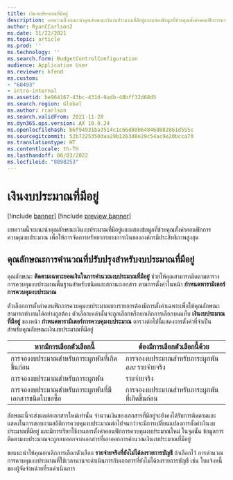 ```yaml
---
title: เงินงบประมาณที่มีอยู่
description: บทความนี้จะแนะนำคุณลักษณะเงินงบประมาณที่มีอยู่และแสดงข้อมูลที่ช่วยคุณตั้งค่าคอนฟิกการควบคุมงบประมาณ เพื่อให้การจัดการทรัพยากรทางการเงินขององค์กรมีประสิทธิภาพสูงสุด
author: RyanCCarlson2
ms.date: 11/22/2021
ms.topic: article
ms.prod: ''
ms.technology: ''
ms.search.form: BudgetControlConfiguration
audience: Application User
ms.reviewer: kfend
ms.custom:
- "60493"
- intro-internal
ms.assetid: be964167-43bc-431d-9adb-48bff32d68d5
ms.search.region: Global
ms.author: rcarlson
ms.search.validFrom: 2021-11-28
ms.dyn365.ops.version: AX 10.0.24
ms.openlocfilehash: b6f94931ba3514c1c66d80b64846d882861d555c
ms.sourcegitcommit: 52b7225350daa29b1263d8e29c54ac9e20bcca70
ms.translationtype: HT
ms.contentlocale: th-TH
ms.lasthandoff: 06/03/2022
ms.locfileid: "8898253"
---
```

# <a name="budget-funds-available"></a>เงินงบประมาณที่มีอยู่

[!include [banner](../includes/banner.md)]
[!include [preview banner](../includes/preview-banner.md)]

บทความนี้จะแนะนำคุณลักษณะเงินงบประมาณที่มีอยู่และแสดงข้อมูลที่ช่วยคุณตั้งค่าคอนฟิกการควบคุมงบประมาณ เพื่อให้การจัดการทรัพยากรทางการเงินขององค์กรมีประสิทธิภาพสูงสุด

## <a name="enhanced-calculation-feature-for-budget-funds-available"></a>คุณลักษณะการคำนวณที่ปรับปรุงสำหรับงบประมาณที่มีอยู่

คุณลักษณะ **ติดตามเฉพาะยอดเงินในการคำนวณงบประมาณที่มีอยู่** ช่วยให้คุณสามารถติดตามตารางการควบคุมงบประมาณพื้นฐานสำหรับชนิดและสถานะเอกสาร ตามการตั้งค่าในหน้า **กำหนดพารามิเตอร์การควบคุมงบประมาณ**

ตัวเลือกการตั้งค่าคอนฟิกการควบคุมงบประมาณบางรายการต้องมีการตั้งค่าเฉพาะเพื่อให้คุณลักษณะสามารถทำงานได้อย่างถูกต้อง ตัวเลือกเหล่านั้นจะถูกเลือกหรือยกเลิกการเลือกบนแท็บ **เงินงบประมาณที่มีอยู่** ของหน้า **กําหนดพารามิเตอร์การควบคุมงบประมาณ** ตารางต่อไปนี้แสดงการตั้งค่าที่จำเป็นสำหรับคุณลักษณะเงินงบประมาณที่มีอยู่

| หากมีการเลือกตัวเลือกนี้ | ต้องมีการเลือกตัวเลือกนี้ด้วย |
| ------------------------- | -------------------------------- |
| การจองงบประมาณสำหรับภาระผูกพันที่เกิดขึ้นก่อน | การจองงบประมาณสำหรับภาระผูกพัน *และ* รายจ่ายจริง |
| การจองงบประมาณสำหรับภาระผูกพัน | รายจ่ายจริง |
| การจองงบประมาณสำหรับภาระผูกพันที่มีเอกสารชนิดใบขอซื้อ | การจองงบประมาณสำหรับภาระผูกพันที่เกิดขึ้นก่อน |

ลักษณะนี้จะส่งผลต่อเอกสารใหม่เท่านั้น จำนวนเงินของเอกสารที่มีอยู่จะยังคงได้รับการติดตามและแสดงในการสอบถามสถิติการควบคุมงบประมาณต่อไปจนกว่าจะมีการเปลี่ยนแปลงการตั้งค่าเงินงบประมาณที่มีอยู่ และมีการเรียกใช้งานการตั้งค่าคอนฟิกการควบคุมงบประมาณใหม่ ในจุดนั้น ข้อมูลการติดตามงบประมาณจะถูกลบออกจากเอกสารที่เอาออกการคํานวณเงินงบประมาณที่มีอยู่

ขอแนะนำให้คุณยกเลิกการเลือกตัวเลือก **รายจ่ายจริงที่ยังไม่ได้ลงรายการบัญชี** ถ้าเลือกไว้ การคํานวณการควบคุมงบประมาณที่ใช้เวลานานจะดำเนินการกับเอกสารที่ยังไม่ได้ลงรายการบัญชี เช่น ใบแจ้งหนี้ของผู้จัดจำหน่ายที่รอดำเนินการ
